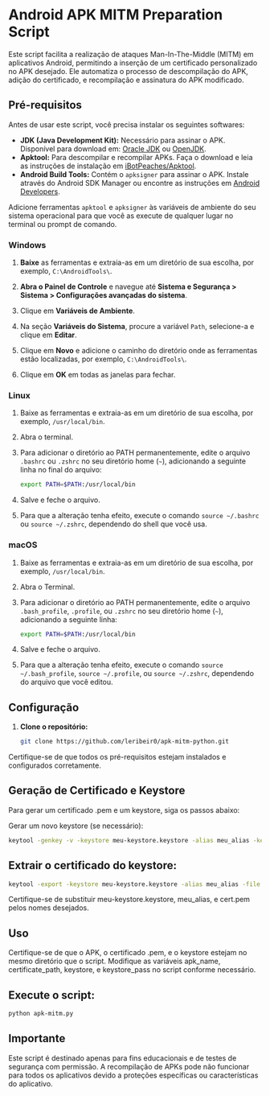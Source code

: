 # Android APK MITM Preparation Script

Este script facilita a realização de ataques Man-In-The-Middle (MITM) em aplicativos Android, permitindo a inserção de um certificado personalizado no APK desejado. Ele automatiza o processo de descompilação do APK, adição do certificado, e recompilação e assinatura do APK modificado.

## Pré-requisitos

Antes de usar este script, você precisa instalar os seguintes softwares:

- **JDK (Java Development Kit):** Necessário para assinar o APK. Disponível para download em: [Oracle JDK](https://www.oracle.com/java/technologies/javase-jdk11-downloads.html) ou [OpenJDK](https://openjdk.java.net/install/).
- **Apktool:** Para descompilar e recompilar APKs. Faça o download e leia as instruções de instalação em [iBotPeaches/Apktool](https://github.com/iBotPeaches/Apktool).
- **Android Build Tools:** Contém o `apksigner` para assinar o APK. Instale através do Android SDK Manager ou encontre as instruções em [Android Developers](https://developer.android.com/studio/releases/build-tools).

Adicione ferramentas  `apktool` e `apksigner` às variáveis de ambiente do seu sistema operacional para que você as execute de qualquer lugar no terminal ou prompt de comando. 

### Windows

1. **Baixe** as ferramentas e extraia-as em um diretório de sua escolha, por exemplo, `C:\AndroidTools\`.

2. **Abra o Painel de Controle** e navegue até **Sistema e Segurança > Sistema > Configurações avançadas do sistema**.

3. Clique em **Variáveis de Ambiente**.

4. Na seção **Variáveis do Sistema**, procure a variável `Path`, selecione-a e clique em **Editar**.

5. Clique em **Novo** e adicione o caminho do diretório onde as ferramentas estão localizadas, por exemplo, `C:\AndroidTools\`.

6. Clique em **OK** em todas as janelas para fechar.

### Linux

1. Baixe as ferramentas e extraia-as em um diretório de sua escolha, por exemplo, `/usr/local/bin`.

2. Abra o terminal.

3. Para adicionar o diretório ao PATH permanentemente, edite o arquivo `.bashrc` ou `.zshrc` no seu diretório home (`~`), adicionando a seguinte linha no final do arquivo:
   ```bash
   export PATH=$PATH:/usr/local/bin
   ```
4. Salve e feche o arquivo.

5. Para que a alteração tenha efeito, execute o comando `source ~/.bashrc` ou `source ~/.zshrc`, dependendo do shell que você usa.

### macOS

1. Baixe as ferramentas e extraia-as em um diretório de sua escolha, por exemplo, `/usr/local/bin`.

2. Abra o Terminal.

3. Para adicionar o diretório ao PATH permanentemente, edite o arquivo `.bash_profile`, `.profile`, ou `.zshrc` no seu diretório home (`~`), adicionando a seguinte linha:
   ```bash
   export PATH=$PATH:/usr/local/bin
   ```
4. Salve e feche o arquivo.

5. Para que a alteração tenha efeito, execute o comando `source ~/.bash_profile`, `source ~/.profile`, ou `source ~/.zshrc`, dependendo do arquivo que você editou.

## Configuração

1. **Clone o repositório:**
   ```bash
   git clone https://github.com/leribeir0/apk-mitm-python.git
   ```

Certifique-se de que todos os pré-requisitos estejam instalados e configurados corretamente.

## Geração de Certificado e Keystore
Para gerar um certificado .pem e um keystore, siga os passos abaixo:

Gerar um novo keystore (se necessário):
```bash
keytool -genkey -v -keystore meu-keystore.keystore -alias meu_alias -keyalg RSA -keysize 2048 -validity 10000
```


## Extrair o certificado do keystore:
```bash
keytool -export -keystore meu-keystore.keystore -alias meu_alias -file cert.pem
```


Certifique-se de substituir meu-keystore.keystore, meu_alias, e cert.pem pelos nomes desejados.

## Uso
Certifique-se de que o APK, o certificado .pem, e o keystore estejam no mesmo diretório que o script.
Modifique as variáveis apk_name, certificate_path, keystore, e keystore_pass no script conforme necessário.

## Execute o script:
```bash
python apk-mitm.py
```


## Importante
Este script é destinado apenas para fins educacionais e de testes de segurança com permissão.
A recompilação de APKs pode não funcionar para todos os aplicativos devido a proteções específicas ou características do aplicativo.
